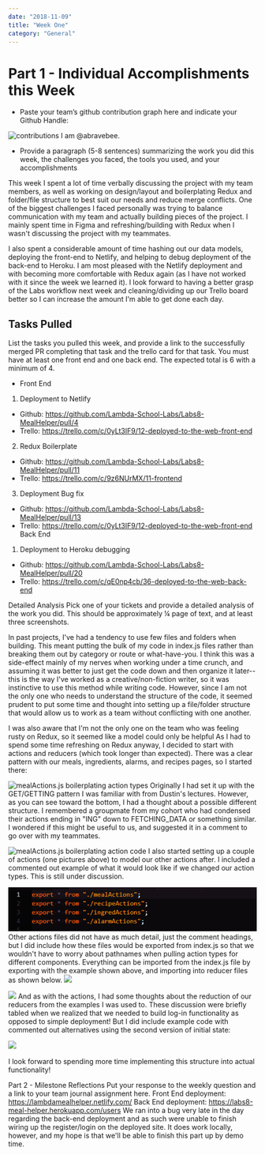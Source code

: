 ```yaml
---
date: "2018-11-09"
title: "Week One"
category: "General"
---
```


# Part 1 - Individual Accomplishments this Week
- Paste your team’s github contribution graph here and indicate your Github Handle:

![contributions](./07-contributions)
I am @abravebee.

- Provide a paragraph (5-8 sentences) summarizing the work you did this week, the challenges you faced, the tools you used, and your accomplishments

This week I spent a lot of time verbally discussing the project with my team members, as well as working on design/layout and boilerplating Redux and folder/file structure to best suit our needs and reduce merge conflicts. One of the biggest challenges I faced personally was trying to balance communication with my team and actually building pieces of the project. I mainly spent time in Figma and refreshing/building with Redux when I wasn't discussing the project with my teammates. 

I also spent a considerable amount of time hashing out our data models, deploying the front-end to Netlify, and helping to debug deployment of the back-end to Heroku. I am most pleased with the Netlify deployment and with becoming more comfortable with Redux again (as I have not worked with it since the week we learned it). I look forward to having a better grasp of the Labs workflow next week and cleaning/dividing up our Trello board better so I can increase the amount I'm able to get done each day.

## Tasks Pulled
List the tasks you pulled this week, and provide a link to the successfully merged PR completing that task and the trello card for that task.  You must have at least one front end and one back end. The expected total is 6 with a minimum of 4.

- Front End
1. Deployment to Netlify
  - Github: https://github.com/Lambda-School-Labs/Labs8-MealHelper/pull/4
  - Trello: https://trello.com/c/0yLt3IF9/12-deployed-to-the-web-front-end
2. Redux Boilerplate
  - Github: https://github.com/Lambda-School-Labs/Labs8-MealHelper/pull/11
  - Trello: https://trello.com/c/9z6NUrMX/11-frontend 
3. Deployment Bug fix
  - Github: https://github.com/Lambda-School-Labs/Labs8-MealHelper/pull/13
  - Trello: https://trello.com/c/0yLt3IF9/12-deployed-to-the-web-front-end
Back End
1. Deployment to Heroku debugging
  - Github: https://github.com/Lambda-School-Labs/Labs8-MealHelper/pull/20
  - Trello: https://trello.com/c/qE0np4cb/36-deployed-to-the-web-back-end

Detailed Analysis
Pick one of your tickets and provide a detailed analysis of the work you did.  This should be approximately ¼ page of text, and at least three screenshots.

In past projects, I've had a tendency to use few files and folders when building. This meant putting the bulk of my code in index.js files rather than breaking them out by category or route or what-have-you. I think this was a side-effect mainly of my nerves when working under a time crunch, and assuming it was better to just get the code down and then organize it later--this is the way I've worked as a creative/non-fiction writer, so it was instinctive to use this method while writing code. However, since I am not the only one who needs to understand the structure of the code, it seemed prudent to put some time and thought into setting up a file/folder structure that would allow us to work as a team without conflicting with one another.

I was also aware that I'm not the only one on the team who was feeling rusty on Redux, so it seemed like a model could only be helpful As I had to spend some time refreshing on Redux anyway, I decided to start with actions and reducers (which took longer than expected). There was a clear pattern with our meals, ingredients, alarms, and recipes pages, so I started there:

![mealActions.js boilerplating action types](../imgs/01-mealActions.PNG)
Originally I had set it up with the GET/GETTING pattern I was familiar with from Dustin's lectures. However, as you can see toward the bottom, I had a thought about a possible different structure. I remembered a groupmate from my cohort who had condensed their actions ending in "ING" down to FETCHING_DATA or something similar. I wondered if this might be useful to us, and suggested it in a comment to go over with my teammates.

![mealActions.js boilerplating action code](../imgs/02-mealActions2.PNG)
I also started setting up a couple of actions (one pictures above) to model our other actions after. I included a commented out example of what it would look like if we changed our action types. This is still under discussion.

![](../../imgs/03-actions-index.PNG)
Other actions files did not have as much detail, just the comment headings, but I did include how these files would be exported from index.js so that we wouldn't have to worry about pathnames when pulling action types for different components. Everything can be imported from the index.js file by exporting with the example shown above, and importing into reducer files as shown below.
![](../../imgs/04-mealsReducer-import)

![](../../imgs/05-mealsReducer-state)
And as with the actions, I had some thoughts about the reduction of our reducers from the examples I was used to. These discussion were briefly tabled when we realized that we needed to build log-in functionality as opposed to simple deployment! But I did include example code with commented out alternatives using the second version of initial state:

![](../../imgs/06-mealsReducer-code)

I look forward to spending more time implementing this structure into actual functionality!


Part 2 - Milestone Reflections
Put your response to the weekly question and a link to your team journal assignment here.
Front End deployment: https://lambdamealhelper.netlify.com/
Back End deployment: https://labs8-meal-helper.herokuapp.com/users
We ran into a bug very late in the day regarding the back-end deployment and as such were unable to finish wiring up the register/login on the deployed site. It does work locally, however, and my hope is that we'll be able to finish this part up by demo time.